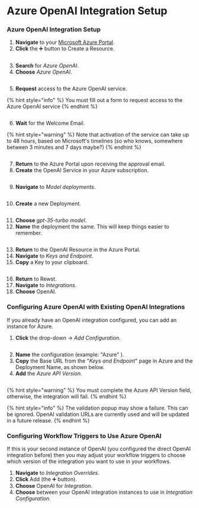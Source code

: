 # Azure OpenAI Integration Setup

### Azure OpenAI Integration Setup

1. **Navigate** to your [Microsoft Azure Portal](https://portal.azure.com).
2. **Click** the ➕ button to Create a Resource.

<figure><img src="../../../../.gitbook/assets/azure-ai-01 (1).png" alt=""><figcaption></figcaption></figure>

3. **Search** for _Azure OpenAI_.
4. **Choose** _Azure OpenAI_.

<figure><img src="../../../../.gitbook/assets/azure-ai-02.png" alt=""><figcaption></figcaption></figure>

5. **Request** access to the Azure OpenAI service.

{% hint style="info" %}
You must fill out a form to request access to the Azure OpenAI service
{% endhint %}

<figure><img src="../../../../.gitbook/assets/azure-ai-03.png" alt=""><figcaption></figcaption></figure>

6. **Wait** for the Welcome Email.

{% hint style="warning" %}
Note that activation of the service can take up to 48 hours, based on Microsoft's timelines (so who knows, somewhere between 3 minutes and 7 days maybe?)
{% endhint %}

<figure><img src="../../../../.gitbook/assets/azure-ai-04.png" alt=""><figcaption></figcaption></figure>

7. **Return** to the Azure Portal upon receiving the approval email.
8. **Create** the OpenAI Service in your Azure subscription.

<figure><img src="../../../../.gitbook/assets/azure-ai-05.png" alt=""><figcaption></figcaption></figure>

9. **Navigate** to _Model deployments_.

<figure><img src="../../../../.gitbook/assets/azure-ai-06.png" alt=""><figcaption></figcaption></figure>

10. **Create** a new Deployment.

<figure><img src="../../../../.gitbook/assets/azure-ai-07.png" alt=""><figcaption></figcaption></figure>

11. **Choose** _gpt-35-turbo model_.
12. **Name** the deployment the same. This will keep things easier to remember.

<figure><img src="../../../../.gitbook/assets/azure-ai-08.png" alt=""><figcaption></figcaption></figure>

13. **Return** to the OpenAI Resource in the Azure Portal.
14. **Navigate** to _Keys and Endpoint_.
15. **Copy** a Key to your clipboard.

<figure><img src="../../../../.gitbook/assets/azure-ai-09.png" alt=""><figcaption></figcaption></figure>

16. **Return** to Rewst.
17. **Navigate** to _Integrations_.
18. **Choose** OpenAI.

### Configuring Azure OpenAI with Existing OpenAI Integrations

If you already have an OpenAI integration configured, you can add an instance for Azure.

1. **Click** the drop-down → _Add Configuration_.

<figure><img src="../../../../.gitbook/assets/azure-ai-10.png" alt=""><figcaption></figcaption></figure>

2. **Name** the configuration (example: "Azure" ).
3. **Copy** the Base URL from the "_Keys and Endpoint_" page in Azure and the Deployment Name, as shown below.
4. **Add** the _Azure API Version_.

<figure><img src="../../../../.gitbook/assets/azure-ai-11.png" alt=""><figcaption></figcaption></figure>

{% hint style="warning" %}
You must complete the Azure API Version field, otherwise, the integration will fail.
{% endhint %}

{% hint style="info" %}
The validation popup may show a failure. This can be ignored. OpenAI validation URLs are currently used and will be updated in a future release.
{% endhint %}

### Configuring Workflow Triggers to Use Azure OpenAI

If this is your second instance of OpenAI (you configured the direct OpenAI integration before) then you may adjust your workflow triggers to choose which version of the integration you want to use in your workflows.

1. **Navigate** to _Integration Overrides_.
2. **Click** Add (the ➕ button).
3. **Choose** OpenAI for _Integration_.
4. **Choose** between your OpenAI integration instances to use in _Integration Configuration_.

<figure><img src="../../../../.gitbook/assets/azure-ai-12.png" alt=""><figcaption></figcaption></figure>
